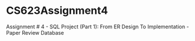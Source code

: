 # CS623Assignment4
Assignment # 4 - SQL Project (Part 1): From ER Design To Implementation - Paper Review Database
